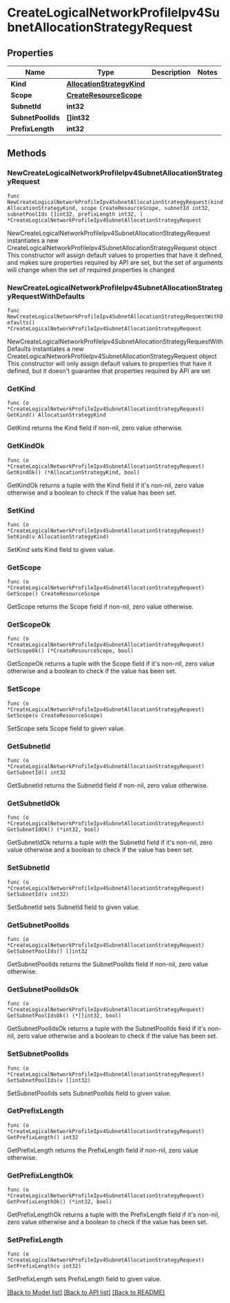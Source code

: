 # CreateLogicalNetworkProfileIpv4SubnetAllocationStrategyRequest

## Properties

Name | Type | Description | Notes
------------ | ------------- | ------------- | -------------
**Kind** | [**AllocationStrategyKind**](AllocationStrategyKind.md) |  | 
**Scope** | [**CreateResourceScope**](CreateResourceScope.md) |  | 
**SubnetId** | **int32** |  | 
**SubnetPoolIds** | **[]int32** |  | 
**PrefixLength** | **int32** |  | 

## Methods

### NewCreateLogicalNetworkProfileIpv4SubnetAllocationStrategyRequest

`func NewCreateLogicalNetworkProfileIpv4SubnetAllocationStrategyRequest(kind AllocationStrategyKind, scope CreateResourceScope, subnetId int32, subnetPoolIds []int32, prefixLength int32, ) *CreateLogicalNetworkProfileIpv4SubnetAllocationStrategyRequest`

NewCreateLogicalNetworkProfileIpv4SubnetAllocationStrategyRequest instantiates a new CreateLogicalNetworkProfileIpv4SubnetAllocationStrategyRequest object
This constructor will assign default values to properties that have it defined,
and makes sure properties required by API are set, but the set of arguments
will change when the set of required properties is changed

### NewCreateLogicalNetworkProfileIpv4SubnetAllocationStrategyRequestWithDefaults

`func NewCreateLogicalNetworkProfileIpv4SubnetAllocationStrategyRequestWithDefaults() *CreateLogicalNetworkProfileIpv4SubnetAllocationStrategyRequest`

NewCreateLogicalNetworkProfileIpv4SubnetAllocationStrategyRequestWithDefaults instantiates a new CreateLogicalNetworkProfileIpv4SubnetAllocationStrategyRequest object
This constructor will only assign default values to properties that have it defined,
but it doesn't guarantee that properties required by API are set

### GetKind

`func (o *CreateLogicalNetworkProfileIpv4SubnetAllocationStrategyRequest) GetKind() AllocationStrategyKind`

GetKind returns the Kind field if non-nil, zero value otherwise.

### GetKindOk

`func (o *CreateLogicalNetworkProfileIpv4SubnetAllocationStrategyRequest) GetKindOk() (*AllocationStrategyKind, bool)`

GetKindOk returns a tuple with the Kind field if it's non-nil, zero value otherwise
and a boolean to check if the value has been set.

### SetKind

`func (o *CreateLogicalNetworkProfileIpv4SubnetAllocationStrategyRequest) SetKind(v AllocationStrategyKind)`

SetKind sets Kind field to given value.


### GetScope

`func (o *CreateLogicalNetworkProfileIpv4SubnetAllocationStrategyRequest) GetScope() CreateResourceScope`

GetScope returns the Scope field if non-nil, zero value otherwise.

### GetScopeOk

`func (o *CreateLogicalNetworkProfileIpv4SubnetAllocationStrategyRequest) GetScopeOk() (*CreateResourceScope, bool)`

GetScopeOk returns a tuple with the Scope field if it's non-nil, zero value otherwise
and a boolean to check if the value has been set.

### SetScope

`func (o *CreateLogicalNetworkProfileIpv4SubnetAllocationStrategyRequest) SetScope(v CreateResourceScope)`

SetScope sets Scope field to given value.


### GetSubnetId

`func (o *CreateLogicalNetworkProfileIpv4SubnetAllocationStrategyRequest) GetSubnetId() int32`

GetSubnetId returns the SubnetId field if non-nil, zero value otherwise.

### GetSubnetIdOk

`func (o *CreateLogicalNetworkProfileIpv4SubnetAllocationStrategyRequest) GetSubnetIdOk() (*int32, bool)`

GetSubnetIdOk returns a tuple with the SubnetId field if it's non-nil, zero value otherwise
and a boolean to check if the value has been set.

### SetSubnetId

`func (o *CreateLogicalNetworkProfileIpv4SubnetAllocationStrategyRequest) SetSubnetId(v int32)`

SetSubnetId sets SubnetId field to given value.


### GetSubnetPoolIds

`func (o *CreateLogicalNetworkProfileIpv4SubnetAllocationStrategyRequest) GetSubnetPoolIds() []int32`

GetSubnetPoolIds returns the SubnetPoolIds field if non-nil, zero value otherwise.

### GetSubnetPoolIdsOk

`func (o *CreateLogicalNetworkProfileIpv4SubnetAllocationStrategyRequest) GetSubnetPoolIdsOk() (*[]int32, bool)`

GetSubnetPoolIdsOk returns a tuple with the SubnetPoolIds field if it's non-nil, zero value otherwise
and a boolean to check if the value has been set.

### SetSubnetPoolIds

`func (o *CreateLogicalNetworkProfileIpv4SubnetAllocationStrategyRequest) SetSubnetPoolIds(v []int32)`

SetSubnetPoolIds sets SubnetPoolIds field to given value.


### GetPrefixLength

`func (o *CreateLogicalNetworkProfileIpv4SubnetAllocationStrategyRequest) GetPrefixLength() int32`

GetPrefixLength returns the PrefixLength field if non-nil, zero value otherwise.

### GetPrefixLengthOk

`func (o *CreateLogicalNetworkProfileIpv4SubnetAllocationStrategyRequest) GetPrefixLengthOk() (*int32, bool)`

GetPrefixLengthOk returns a tuple with the PrefixLength field if it's non-nil, zero value otherwise
and a boolean to check if the value has been set.

### SetPrefixLength

`func (o *CreateLogicalNetworkProfileIpv4SubnetAllocationStrategyRequest) SetPrefixLength(v int32)`

SetPrefixLength sets PrefixLength field to given value.



[[Back to Model list]](../README.md#documentation-for-models) [[Back to API list]](../README.md#documentation-for-api-endpoints) [[Back to README]](../README.md)


